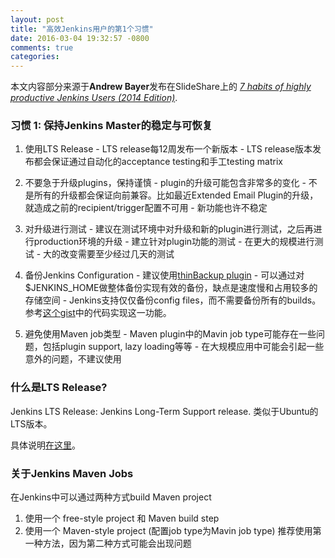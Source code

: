```yaml
---
layout: post
title: "高效Jenkins用户的第1个习惯"
date: 2016-03-04 19:32:57 -0800
comments: true
categories: 
---
```


本文内容部分来源于**Andrew Bayer**发布在SlideShare上的 [*7 habits of highly productive Jenkins Users (2014 Edition)*](http://www.slideshare.net/andrewbayer/seven-habits-of-highly-effective-jenkins-users-2014-edition).

### 习惯 1: 保持Jenkins Master的稳定与可恢复 ###

1. 使用LTS Release
        - LTS release每12周发布一个新版本
        - LTS release版本发布都会保证通过自动化的acceptance testing和手工testing matrix

2. 不要急于升级plugins，保持谨慎
        - plugin的升级可能包含非常多的变化
        - 不是所有的升级都会保证向前兼容。比如最近Extended Email Plugin的升级，就造成之前的recipient/trigger配置不可用
        - 新功能也许不稳定

3. 对升级进行测试
        - 建议在测试环境中对升级和新的plugin进行测试，之后再进行production环境的升级
        - 建立针对plugin功能的测试
        - 在更大的规模进行测试
        - 大的改变需要至少经过几天的测试

4. 备份Jenkins Configuration
        - 建议使用[thinBackup plugin](https://wiki.jenkins-ci.org/display/JENKINS/thinBackup)
        - 可以通过对$JENKINS_HOME做整体备份实现有效的备份，缺点是速度慢和占用较多的存储空间
        - Jenkins支持仅仅备份config files，而不需要备份所有的builds。参考[这个gist](https://gist.github.com/abayer/527063a4519f205efc74)中的代码实现这一功能。

5. 避免使用Maven job类型
        - Maven plugin中的Mavin job type可能存在一些问题，包括plugin support, lazy loading等等
        - 在大规模应用中可能会引起一些意外的问题，不建议使用

### 什么是LTS Release? ###
Jenkins LTS Release: Jenkins Long-Term Support release. 类似于Ubuntu的LTS版本。

具体说明[在这里](https://wiki.jenkins-ci.org/display/JENKINS/LTS+Release+Line)。

### 关于Jenkins Maven Jobs ###
在Jenkins中可以通过两种方式build Maven project
1. 使用一个 free-style project 和 Maven build step
2. 使用一个 Maven-style project (配置job type为Mavin job type)
推荐使用第一种方法，因为第二种方式可能会出现问题

